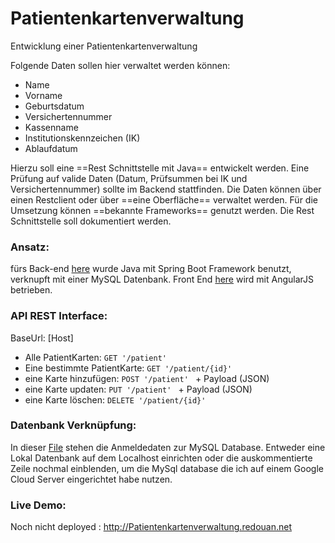 # Patientenkartenverwaltung


Entwicklung einer Patientenkartenverwaltung

Folgende Daten sollen hier verwaltet werden können:

- Name
- Vorname
- Geburtsdatum
- Versichertennummer
- Kassenname
- Institutionskennzeichen (IK)
- Ablaufdatum


Hierzu soll eine ==Rest Schnittstelle mit Java== entwickelt werden. Eine Prüfung auf valide Daten (Datum, Prüfsummen bei IK und Versichertennummer) sollte im Backend stattfinden. Die Daten können über einen Restclient oder über ==eine Oberfläche== verwaltet werden. Für die Umsetzung können ==bekannte Frameworks== genutzt werden. Die Rest Schnittstelle soll dokumentiert werden.


### Ansatz:

fürs Back-end [here](/PatientsCardsManager/) wurde Java mit Spring Boot Framework benutzt, verknupft mit einer MySQL Datenbank.
Front End [here](/patientcardapp/) wird mit AngularJS betrieben.


### API REST Interface:
BaseUrl: [Host]

- Alle PatientKarten: ```GET '/patient' ```
- Eine bestimmte PatientKarte: ```GET '/patient/{id}' ```
- eine Karte hinzufügen: ```POST '/patient' ``` + Payload (JSON)
- eine Karte updaten: ```PUT '/patient' ``` + Payload (JSON)
- eine Karte löschen: ```DELETE '/patient/{id}' ``` 


### Datenbank Verknüpfung:
In dieser [File](/Patientenkartenverwaltung/PatientsCardsManager/src/main/resources/application.properties) stehen die Anmeldedaten zur MySQL Database. Entweder eine Lokal Datenbank auf dem Localhost einrichten oder die auskommentierte Zeile nochmal einblenden, um die MySql database die ich auf einem Google Cloud Server eingerichtet habe nutzen.


### Live Demo:

Noch nicht deployed : http://Patientenkartenverwaltung.redouan.net
